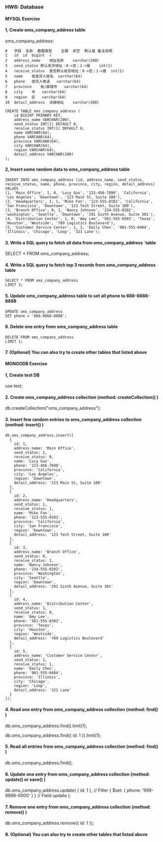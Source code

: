 ### HW6: Database

#### MYSQL Exercise

#### 1, Create oms_company_address  table

oms_company_address:

```
#	字段	名称	数据类型	主键	⾮空	默认值	备注说明
1	id	id	bigint	√	
2	address_name	地址名称	varchar(200)
3	send_status	默认发货地址：0->否；1->是	int(1)	
4	receive_status	是否默认收货地址：0->否；1->是	int(1)	
5	name	收发货⼈姓名	varchar(64)	
6	phone	收货⼈电话	varchar(64)	
7	province	省/直辖市	varchar(64)	
8	city	市	varchar(64)	
9	region	区	varchar(64)	
10	detail_address	详细地址	varchar(200)
```
```
CREATE TABLE oms_company_address (
    id BIGINT PRIMARY KEY,
    address_name VARCHAR(200),
    send_status INT(1) DEFAULT 0,
    receive_status INT(1) DEFAULT 0,
    name VARCHAR(64),
    phone VARCHAR(64),
    province VARCHAR(64),
    city VARCHAR(64),
    region VARCHAR(64),
    detail_address VARCHAR(200)
);
```

#### 2, Insert some random data to oms_company_address  table

```
INSERT INTO oms_company_address (id, address_name, send_status, receive_status, name, phone, province, city, region, detail_address)
VALUES
(1, 'Main Office', 1, 0, 'Lucy Guo', '123-456-7890', 'California', 'Los Angeles', 'Downtown', '123 Main St, Suite 100'),
(2, 'Headquarters', 1, 1, 'Mike Fan', '123-555-0101', 'California', 'San Francisco', 'Downtown', '123 Tech Street, Suite 100'),
(3, 'Branch Office', 0, 1, 'Nancy Johnson', '234-555-0202', 'washington', 'Seattle', 'Downtown', '291 Sixth Avenue, Suite 301'),
(4, 'Distribution Center', 1, 0, 'Amy Lee', '561-555-0303', 'Texas', 'Houston', 'Westside', '789 Logistics Boulevard'),
(5, 'Customer Service Center', 1, 1, 'Emily Chen', '901-555-0404', 'Illinois', 'Chicago', 'Loop', '321 Lane');
```

#### 3. Write a SQL query to fetch all data from oms_company_address  `table

SELECT * FROM oms_company_address;

#### 4. Write a SQL query to fetch top 3 records from oms_company_address  table

```
SELECT * FROM oms_company_address
LIMIT 3;
```

#### 5. Update oms_company_address  table to set all phone to 666-6666-8888

```
UPDATE oms_company_address
SET phone = '666-6666-8888';
```

#### 6. Delete one entry from oms_company_address  table

```
DELETE FROM oms_company_address
LIMIT 1;
```

#### 7. (Optional) You can also try to create other tables that listed above




#### MONGODB Exercise

#### 1, Create test DB

use test;


#### 2. Create oms_company_address  collection  (method: createCollection() )

db.createCollection("oms_company_address");


#### 3. Insert few random entries to oms_company_address  collection (method: insert() )

```
db.oms_company_address.insert([
  {
    id: 1,
    address_name: 'Main Office',
    send_status: 1,
    receive_status: 0,
    name: 'Lucy Guo',
    phone: '123-456-7890',
    province: 'California',
    city: 'Los Angeles',
    region: 'Downtown',
    detail_address: '123 Main St, Suite 100'
  },
  {
    id: 2,
    address_name: 'Headquarters',
    send_status: 1,
    receive_status: 1,
    name: 'Mike Fan',
    phone: '123-555-0101',
    province: 'California',
    city: 'San Francisco',
    region: 'Downtown',
    detail_address: '123 Tech Street, Suite 100'
  },
  {
    id: 3,
    address_name: 'Branch Office',
    send_status: 0,
    receive_status: 1,
    name: 'Nancy Johnson',
    phone: '234-555-0202',
    province: 'Washington',
    city: 'Seattle',
    region: 'Downtown',
    detail_address: '291 Sixth Avenue, Suite 301'
  },
  {
    id: 4,
    address_name: 'Distribution Center',
    send_status: 1,
    receive_status: 0,
    name: 'Amy Lee',
    phone: '561-555-0303',
    province: 'Texas',
    city: 'Houston',
    region: 'Westside',
    detail_address: '789 Logistics Boulevard'
  },
  {
    id: 5,
    address_name: 'Customer Service Center',
    send_status: 1,
    receive_status: 1,
    name: 'Emily Chen',
    phone: '901-555-0404',
    province: 'Illinois',
    city: 'Chicago',
    region: 'Loop',
    detail_address: '321 Lane'
  }
]);
```

#### 4. Read one entry from oms_company_address  collection (method: find() )

db.oms_company_address.find().limit(1);

db.oms_company_address.find({ id: 1 }).limit(1);


#### 5. Read all entries from oms_company_address  collection (method: find() )

db.oms_company_address.find();


#### 6. Update one entry from oms_company_address collection (method: update() or save() )

db.oms_company_address.update(
  { id: 1 },  // Filter
  { $set: { phone: '999-9999-0000' } }  // Field update
);

#### 7. Remove one entry from oms_company_address collection (method: remove() )

db.oms_company_address.remove({ id: 1 });


#### 8. (Optional) You can also try to create other tables that listed above